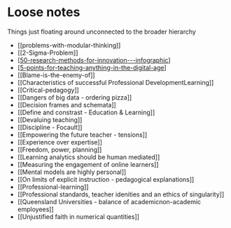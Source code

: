 # Loose notes

Things just floating around unconnected to the broader hierarchy

- [[problems-with-modular-thinking]]
- [[2-Sigma-Problem]]
- [[50-research-methods-for-innovation---infographic]]
- [[5-points-for-teaching-anything-in-the-digital-age]]
- [[Blame-is-the-enemy-of]]
- [[Characteristics of successful Professional DevelopmentLearning]]
- [[Critical-pedagogy]]
- [[Dangers of big data - ordering pizza]]
- [[Decision frames and schemata]]
- [[Define and constrast - Education & Learning]]
- [[Devaluing teaching]]
- [[Discipline - Focault]]
- [[Empowering the future teacher - tensions]]
- [[Experience over expertise]]
- [[Freedom, power, planning]]
- [[Learning analytics should be human mediated]]
- [[Measuring the engagement of online learners]]
- [[Mental models are highly personal]]
- [[On limits of explicit instruction - pedagogical explanations]]
- [[Professional-learning]]
- [[Professional standards, teacher idenities and an ethics of singularity]]
- [[Queensland Universities - balance of academicnon-academic employees]]
- [[Unjustified faith in numerical quantities]]



[//begin]: # "Autogenerated link references for markdown compatibility"
[50-research-methods-for-innovation---infographic]: loose\50-research-methods-for-innovation---infographic "50 research methods for innovation - infographic"
[5-points-for-teaching-anything-in-the-digital-age]: loose\5-points-for-teaching-anything-in-the-digital-age "5 points for teaching anything in the digital age"
[//end]: # "Autogenerated link references"